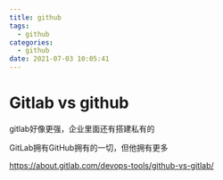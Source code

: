 ```yaml
---
title: github
tags:
  - github
categories:
  - github
date: 2021-07-03 10:05:41
---
```


# Gitlab vs github

gitlab好像更强，企业里面还有搭建私有的

GitLab拥有GitHub拥有的一切，但他拥有更多


https://about.gitlab.com/devops-tools/github-vs-gitlab/

